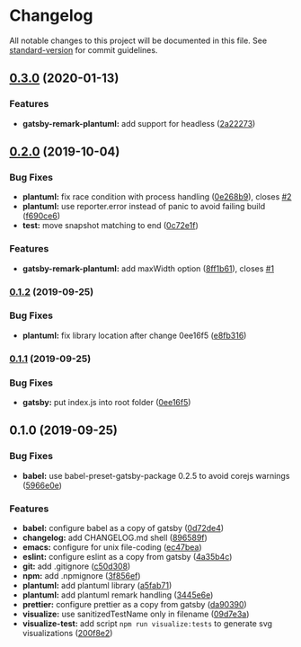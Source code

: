 # Changelog

All notable changes to this project will be documented in this file. See [standard-version](https://github.com/conventional-changelog/standard-version) for commit guidelines.

## [0.3.0](https://github.com/baerrach/gatsby-remark-plantuml/compare/v0.2.0...v0.3.0) (2020-01-13)


### Features

* **gatsby-remark-plantuml:** add support for headless ([2a22273](https://github.com/baerrach/gatsby-remark-plantuml/commit/2a22273))

## [0.2.0](https://github.com/baerrach/gatsby-remark-plantuml/compare/v0.1.2...v0.2.0) (2019-10-04)


### Bug Fixes

* **plantuml:** fix race condition with process handling ([0e268b9](https://github.com/baerrach/gatsby-remark-plantuml/commit/0e268b9)), closes [#2](https://github.com/baerrach/gatsby-remark-plantuml/issues/2)
* **plantuml:** use reporter.error instead of panic to avoid failing build ([f690ce6](https://github.com/baerrach/gatsby-remark-plantuml/commit/f690ce6))
* **test:** move snapshot matching to end ([0c72e1f](https://github.com/baerrach/gatsby-remark-plantuml/commit/0c72e1f))


### Features

* **gatsby-remark-plantuml:** add maxWidth option ([8ff1b61](https://github.com/baerrach/gatsby-remark-plantuml/commit/8ff1b61)), closes [#1](https://github.com/baerrach/gatsby-remark-plantuml/issues/1)

### [0.1.2](https://github.com/baerrach/gatsby-remark-plantuml/compare/v0.1.1...v0.1.2) (2019-09-25)


### Bug Fixes

* **plantuml:** fix library location after change 0ee16f5 ([e8fb316](https://github.com/baerrach/gatsby-remark-plantuml/commit/e8fb316))

### [0.1.1](https://github.com/baerrach/gatsby-remark-plantuml/compare/v0.1.0...v0.1.1) (2019-09-25)


### Bug Fixes

* **gatsby:** put index.js into root folder ([0ee16f5](https://github.com/baerrach/gatsby-remark-plantuml/commit/0ee16f5))

## 0.1.0 (2019-09-25)


### Bug Fixes

* **babel:** use babel-preset-gatsby-package 0.2.5 to avoid corejs warnings ([5966e0e](https://github.com/baerrach/gatsby-remark-plantuml/commit/5966e0e))


### Features

* **babel:** configure babel as a copy of gatsby ([0d72de4](https://github.com/baerrach/gatsby-remark-plantuml/commit/0d72de4))
* **changelog:** add CHANGELOG.md shell ([896589f](https://github.com/baerrach/gatsby-remark-plantuml/commit/896589f))
* **emacs:** configure for unix file-coding ([ec47bea](https://github.com/baerrach/gatsby-remark-plantuml/commit/ec47bea))
* **eslint:** configure eslint as a copy from gatsby ([4a35b4c](https://github.com/baerrach/gatsby-remark-plantuml/commit/4a35b4c))
* **git:** add .gitignore ([c50d308](https://github.com/baerrach/gatsby-remark-plantuml/commit/c50d308))
* **npm:** add .npmignore ([3f856ef](https://github.com/baerrach/gatsby-remark-plantuml/commit/3f856ef))
* **plantuml:** add plantuml library ([a5fab71](https://github.com/baerrach/gatsby-remark-plantuml/commit/a5fab71))
* **plantuml:** add plantuml remark handling ([3445e6e](https://github.com/baerrach/gatsby-remark-plantuml/commit/3445e6e))
* **prettier:** configure prettier as a copy from gatsby ([da90390](https://github.com/baerrach/gatsby-remark-plantuml/commit/da90390))
* **visualize:** use sanitizedTestName only in filename ([09d7e3a](https://github.com/baerrach/gatsby-remark-plantuml/commit/09d7e3a))
* **visualize-test:** add script `npm run visualize:tests` to generate svg visualizations ([200f8e2](https://github.com/baerrach/gatsby-remark-plantuml/commit/200f8e2))
